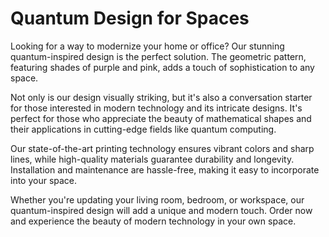 <!--font:Poppins-->

# Quantum Design for Spaces

Looking for a way to modernize your home or office? Our stunning quantum-inspired design is the perfect solution. The geometric pattern, featuring shades of purple and pink, adds a touch of sophistication to any space.

Not only is our design visually striking, but it's also a conversation starter for those interested in modern technology and its intricate designs. It's perfect for those who appreciate the beauty of mathematical shapes and their applications in cutting-edge fields like quantum computing.

Our state-of-the-art printing technology ensures vibrant colors and sharp lines, while high-quality materials guarantee durability and longevity. Installation and maintenance are hassle-free, making it easy to incorporate into your space.

Whether you're updating your living room, bedroom, or workspace, our quantum-inspired design will add a unique and modern touch. Order now and experience the beauty of modern technology in your own space.

<!--

Write me markdown content of website with wallpaper:

"A geometric design in shades of purple and pink, inspired by the shape of a quantum computer"

The header of the page should not be copy of the text but rather a real content of the website which is using this wallpaper.


---


Write me markdown content of website with wallpaper:

"A geometric design in shades of purple and pink, inspired by the shape of a quantum computer"

The header of the page should not be copy of the text but rather a real content of the website which is using this wallpaper.


---


# Quantum Wallpaper

Welcome to our website featuring a stunning wallpaper inspired by the shape of a quantum computer. The geometric design in shades of purple and pink will add a touch of sophistication and elegance to any room.

This wallpaper is perfect for those who appreciate modern technology and its intricate designs. It's not just a beautiful decoration, but also a conversation starter for those interested in quantum computing.

Our wallpaper is made from high-quality materials, ensuring durability and longevity. The design is printed using state-of-the-art printing technology, resulting in vibrant colors and sharp lines.

Whether you're looking to decorate your home or office, our quantum wallpaper is the perfect choice. Order now and experience the beauty of quantum computing in your own space.


---


Heading should not include word "wallpaper". The website should not be about the wallpaper itself, wallpaper is just a related background, rewrite whole content.


---


# Quantum-Inspired Geometric Design for a Modern Space

Add a touch of modern sophistication to your home or office with our stunning geometric design inspired by the shape of a quantum computer. The design features shades of purple and pink, creating a striking contrast that will elevate any space.

Our design is not just a beautiful decoration, but also a conversation starter for those interested in modern technology and its intricate designs. It's perfect for those who appreciate the beauty of mathematical shapes and their applications in cutting-edge fields like quantum computing.

The design is printed using state-of-the-art printing technology on high-quality materials, ensuring durability and longevity. It's easy to install and maintain, making it a hassle-free addition to your space.

Whether you're looking to update your living room, bedroom, or workspace, our quantum-inspired geometric design is the perfect choice. Order now and experience the beauty of modern technology in your own space.


---


Heading is too long, rewrite whole content.


---


# Elevate Your Space with a Quantum-Inspired Geometric Design

Looking to add a touch of modern sophistication to your home or office? Our stunning geometric design, inspired by the shape of a quantum computer, is the perfect choice. Featuring shades of purple and pink, this design creates a striking contrast that will elevate any space.

Not only is our design a beautiful decoration, but it's also a conversation starter for those interested in modern technology and its intricate designs. It's perfect for those who appreciate the beauty of mathematical shapes and their applications in cutting-edge fields like quantum computing.

Our state-of-the-art printing technology ensures vibrant colors and sharp lines, while high-quality materials guarantee durability and longevity. Plus, installation and maintenance are hassle-free, making it easy to incorporate into your space.

Whether you're updating your living room, bedroom, or workspace, our quantum-inspired geometric design will add a unique and sophisticated touch. Order now and experience the beauty of modern technology in your own space.


---


Heading is too long, rewrite whole content.


---


# Modernize Your Space with a Quantum-Inspired Design

Looking for a way to modernize your home or office? Our stunning quantum-inspired design is the perfect solution. The geometric pattern, featuring shades of purple and pink, adds a touch of sophistication to any space.

Not only is our design visually striking, but it's also a conversation starter for those interested in modern technology and its intricate designs. It's perfect for those who appreciate the beauty of mathematical shapes and their applications in cutting-edge fields like quantum computing.

Our state-of-the-art printing technology ensures vibrant colors and sharp lines, while high-quality materials guarantee durability and longevity. Installation and maintenance are hassle-free, making it easy to incorporate into your space.

Whether you're updating your living room, bedroom, or workspace, our quantum-inspired design will add a unique and modern touch. Order now and experience the beauty of modern technology in your own space.


---


Write me a Google font which is best fitting for the website.

Pick from the list:
- Barlow Condensed
- Great Vibes
- Playfair Display
- IBM Plex Sans
- Lobster
- Futura
- Open Sans
- Roboto
- Dancing Script
- Lato
- Alegreya
- Poppins
- Exo 2
- Montserrat
- Raleway
- Inter
- Orbitron


Write just the font name nothing else.


---


Poppins

-->
